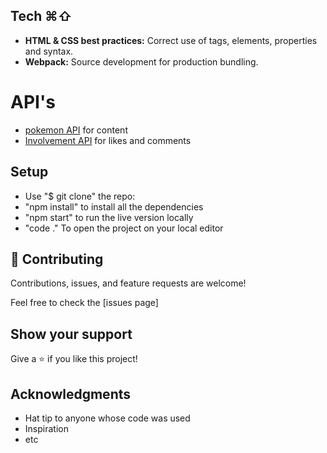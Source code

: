 
## Tech ⌘⇧
- **HTML & CSS best practices:** Correct use of tags, elements, properties and syntax.
- **Webpack:**  Source development for production bundling.

# API's
- [pokemon API](https://pokeapi.co/) for content
- [Involvement API](https://www.notion.so/microverse/Involvement-API-869e60b5ad104603aa6db59e08150270) for likes and comments


## Setup

- Use "$ git clone" the repo:
- "npm install" to install all the dependencies
- "npm start" to run the live version locally
- "code ." To open the project on your local editor



## 🤝 Contributing

Contributions, issues, and feature requests are welcome!

Feel free to check the [issues page]

## Show your support

Give a ⭐️ if you like this project!

## Acknowledgments

- Hat tip to anyone whose code was used
- Inspiration
- etc
